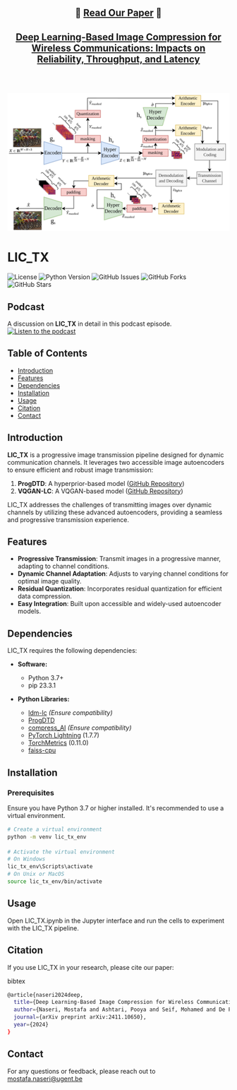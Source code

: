<div align="center">

## 📄 **[Read Our Paper](https://arxiv.org/pdf/2411.10650)** 📄
## **[Deep Learning-Based Image Compression for Wireless Communications: Impacts on Reliability, Throughput, and Latency](https://arxiv.org/pdf/2411.10650)**

<br><br>
</div>

![System Model](https://github.com/M0574F4/LIC_TX/raw/main/sysmodel.png)

# LIC_TX

![License](https://img.shields.io/badge/license-MIT-blue.svg)
![Python Version](https://img.shields.io/badge/python-3.7%2B-blue.svg)
![GitHub Issues](https://img.shields.io/github/issues/M0574F4/LIC_TX)
![GitHub Forks](https://img.shields.io/github/forks/M0574F4/LIC_TX)
![GitHub Stars](https://img.shields.io/github/stars/M0574F4/LIC_TX)

## Podcast

A discussion on **LIC_TX** in detail in this podcast episode. [![Listen to the podcast](https://img.icons8.com/ios-filled/50/000000/microphone.png)](https://drive.google.com/file/d/15T_vQFJk-uyIdmlLoj1ezuMLTcmbRsFV/view?usp=sharing)

## Table of Contents
- [Introduction](#introduction)
- [Features](#features)
- [Dependencies](#dependencies)
- [Installation](#installation)
- [Usage](#usage)
- [Citation](#citation)
- [Contact](#contact)

## Introduction
**LIC_TX** is a progressive image transmission pipeline designed for dynamic communication channels. It leverages two accessible image autoencoders to ensure efficient and robust image transmission:

1. **ProgDTD**: A hyperprior-based model ([GitHub Repository](https://github.com/fhennig/ProgDTD))
2. **VQGAN-LC**: A VQGAN-based model ([GitHub Repository](https://github.com/zh460045050/VQGAN-LC))

LIC_TX addresses the challenges of transmitting images over dynamic channels by utilizing these advanced autoencoders, providing a seamless and progressive transmission experience.

## Features
- **Progressive Transmission**: Transmit images in a progressive manner, adapting to channel conditions.
- **Dynamic Channel Adaptation**: Adjusts to varying channel conditions for optimal image quality.
- **Residual Quantization**: Incorporates residual quantization for efficient data compression.
- **Easy Integration**: Built upon accessible and widely-used autoencoder models.

## Dependencies
LIC_TX requires the following dependencies:

- **Software:**
  - Python 3.7+
  - pip 23.3.1

- **Python Libraries:**
  - [ldm-lc](https://github.com/ldm-lc) *(Ensure compatibility)*
  - [ProgDTD](https://github.com/fhennig/ProgDTD)
  - [compress_AI](https://github.com/compress_AI) *(Ensure compatibility)*
  - [PyTorch Lightning](https://www.pytorchlightning.ai/) (1.7.7)
  - [TorchMetrics](https://torchmetrics.readthedocs.io/) (0.11.0)
  - [faiss-cpu](https://github.com/facebookresearch/faiss)

## Installation

### Prerequisites
Ensure you have Python 3.7 or higher installed. It's recommended to use a virtual environment.

```bash
# Create a virtual environment
python -m venv lic_tx_env

# Activate the virtual environment
# On Windows
lic_tx_env\Scripts\activate
# On Unix or MacOS
source lic_tx_env/bin/activate
```

## Usage
Open LIC_TX.ipynb in the Jupyter interface and run the cells to experiment with the LIC_TX pipeline.

## Citation
If you use LIC_TX in your research, please cite our paper:

bibtex
```bash
@article{naseri2024deep,
  title={Deep Learning-Based Image Compression for Wireless Communications: Impacts on Reliability, Throughput, and Latency},
  author={Naseri, Mostafa and Ashtari, Pooya and Seif, Mohamed and De Poorter, Eli and Poor, H Vincent and Shahid, Adnan},
  journal={arXiv preprint arXiv:2411.10650},
  year={2024}
}
```

## Contact
For any questions or feedback, please reach out to mostafa.naseri@ugent.be
